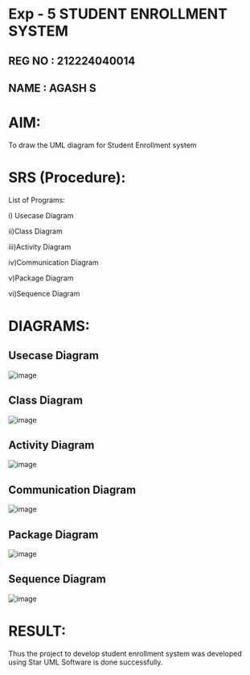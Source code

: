 # Exp - 5 STUDENT ENROLLMENT SYSTEM

## REG NO : 212224040014
## NAME   : AGASH S
# AIM:
To draw the UML diagram for Student Enrollment system


# SRS (Procedure):
List of Programs:

i) Usecase Diagram

ii)Class Diagram

iii)Activity Diagram

iv)Communication Diagram

v)Package Diagram

vi)Sequence Diagram

# DIAGRAMS:
## Usecase Diagram
![image](https://github.com/user-attachments/assets/d3ac6254-5c0f-460f-9877-8489f2e228b3)




## Class Diagram
![image](https://github.com/user-attachments/assets/21526c13-80fa-4d88-9448-890b0a74e4f8)


## Activity Diagram
![image](https://github.com/user-attachments/assets/930f7115-aae5-4d90-b277-c13baa219159)



## Communication Diagram
![image](https://github.com/user-attachments/assets/8839ca06-e348-417a-9326-d8726918be64)


## Package Diagram
![image](https://github.com/user-attachments/assets/0efb1556-8cbd-4438-895d-70ea872e2fc0)



## Sequence Diagram
![image](https://github.com/user-attachments/assets/3edb93e2-cc2a-40ca-9cca-94736be2f6a8)




# RESULT:
Thus the project to develop student enrollment system was developed using Star UML Software is done successfully.
